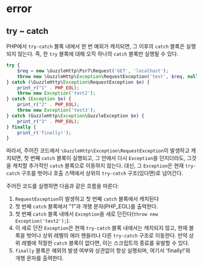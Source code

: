 # error

## try ~ catch

PHP에서 `try-catch` 블록 내에서 한 번 예외가 캐치되면, 그 이후의 `catch` 블록은 실행되지 않는다.
즉, 한 `try` 블록에 대해 오직 하나의 `catch` 블록만 실행될 수 있다.

```php
try {
    $req = new \GuzzleHttp\Psr7\Request('GET', 'localhost');
    throw new \GuzzleHttp\Exception\RequestException('test', $req, null, null, []);
} catch (\GuzzleHttp\Exception\RequestException $e) {
    print_r("1" . PHP_EOL);
    throw new Exception('test2');
} catch (Exception $e) {
    print_r("2" . PHP_EOL);
    throw new Exception('test3');
} catch (GuzzleHttp\Exception\GuzzleException $e) {
    print_r("3" . PHP_EOL);
} finally {
    print_r('finally!');
}
```

따라서, 주어진 코드에서 `\GuzzleHttp\Exception\RequestException`이 발생하고 캐치되면, 첫 번째 `catch` 블록이 실행되고, 그 안에서 다시 `Exception`을 던지더라도, 그것을 캐치할 추가적인 `catch` 블록으로 이동하지 않는다. 대신, 그 `Exception`은 현재 `try-catch` 구조를 벗어나 호출 스택에서 상위의 `try-catch` 구조(있다면)로 넘어간다.

주어진 코드를 실행하면 다음과 같은 흐름을 따른다:

1. `RequestException`이 발생하고 첫 번째 `catch` 블록에서 캐치된다
2. 첫 번째 `catch` 블록에서 "1"과 개행 문자(PHP_EOL)를 출력한다.
3. 첫 번째 `catch` 블록 내에서 `Exception`을 새로 던진다(`throw new Exception('test2');`).
4. 이 새로 던진 `Exception`은 현재 `try-catch` 블록 내에서는 캐치되지 않고, 현재 블록을 벗어나 상위 레벨의 에러 핸들러나 다른 `try-catch` 구조로 이동한다. 만약 상위 레벨에 적절한 `catch` 블록이 없다면, 이는 스크립트의 종료를 유발할 수 있다.
5. `finally` 블록은 예외의 발생 여부와 상관없이 항상 실행되며, 여기서 'finally!'와 개행 문자를 출력한다.

